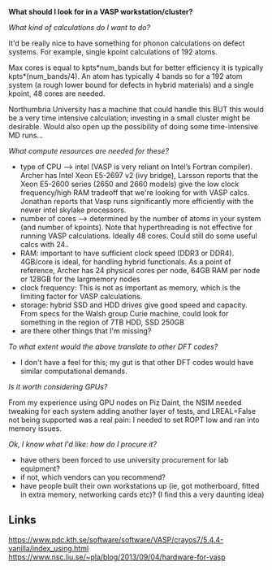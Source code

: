 **What should I look for in a VASP workstation/cluster?**

*What kind of calculations do I want to do?*

It'd be really nice to have something for phonon calculations on defect systems. For example, single kpoint calculations of 192 atoms.

Max cores is equal to kpts\*num_bands but for better efficiency it is typically kpts*(num_bands/4). 
An atom has typically 4 bands so for a 192 atom system (a rough lower bound for defects in hybrid materials) and a single kpoint, 48 cores are needed. 

Northumbria University has a machine that could handle this BUT this would be a very time intensive calculation; investing in a small cluster might be desirable.
Would also open up the possibility of doing some time-intensive MD runs...

*What compute resources are needed for these?*

- type of CPU --> intel (VASP is very reliant on Intel’s Fortran compiler). Archer has Intel Xeon E5-2697 v2 (ivy bridge), Larsson reports that the Xeon E5-2600 series (2650 and 2660 models) give the low clock frequency/high RAM tradeoff that we're looking for with VASP calcs. 
Jonathan reports that Vasp runs significantly more efficiently with the newer intel skylake processors.
- number of cores --> determined by the number of atoms in your system (and number of kpoints). Note that hyperthreading is not effective for running VASP calculations. Ideally 48 cores. Could still do some useful calcs with 24..
- RAM: important to have sufficient clock speed (DDR3 or DDR4). 4GB/core is ideal, for handling hybrid functionals. As a point of reference, Archer has 24 physical cores per node, 64GB RAM per node or 128GB for the largmemory nodes
- clock frequency: This is not as important as memory, which is the limiting factor for VASP calculations. 
- storage: hybrid SSD and HDD drives give good speed and capacity. From specs for the Walsh group Curie machine, could look for something in the region of 7TB HDD, SSD 250GB
- are there other things that I'm missing?

*To what extent would the above translate to other DFT codes?*
- I don't have a feel for this; my gut is that other DFT codes would have similar computational demands.

*Is it worth considering GPUs?*

From my experience using GPU nodes on Piz Daint, the NSIM needed tweaking for each system adding another layer of tests, and LREAL=False not being supported was a real pain: I needed to set ROPT low and ran into memory issues.

*Ok, I know what I'd like: how do I procure it?*

- have others been forced to use university procurement for lab equipment?
- if not, which vendors can you recommend?
- have people built their own workstations up (ie, got motherboard, fitted in extra memory, networking cards etc)? (I find this a very daunting idea)

Links
-----
https://www.pdc.kth.se/software/software/VASP/crayos7/5.4.4-vanilla/index_using.html
https://www.nsc.liu.se/~pla/blog/2013/09/04/hardware-for-vasp




